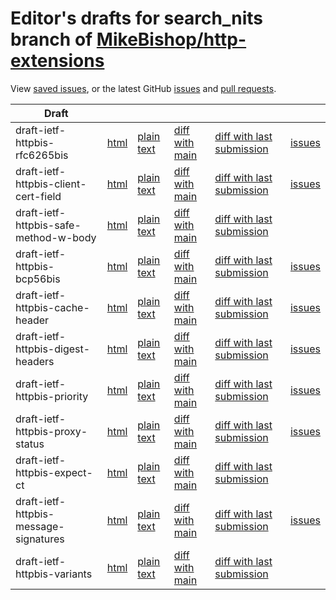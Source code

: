 # Editor's drafts for search_nits branch of [MikeBishop/http-extensions](https://github.com/MikeBishop/http-extensions/tree/search_nits)

View [saved issues](issues.html), or the latest GitHub [issues](https://github.com/MikeBishop/http-extensions/issues) and [pull requests](https://github.com/MikeBishop/http-extensions/pulls).

| Draft |     |     |     |     |     |
| ----- | --- | --- | --- | --- | --- |
| draft-ietf-httpbis-rfc6265bis |[html](./draft-ietf-httpbis-rfc6265bis.html) |[plain text](./draft-ietf-httpbis-rfc6265bis.txt) |[diff with main](https://tools.ietf.org/rfcdiff?url1=https://MikeBishop.github.io/http-extensions/draft-ietf-httpbis-rfc6265bis.txt&amp;url2=https://MikeBishop.github.io/http-extensions/search_nits/draft-ietf-httpbis-rfc6265bis.txt) |[diff with last submission](https://tools.ietf.org/rfcdiff?url1=https://tools.ietf.org/id/draft-ietf-httpbis-rfc6265bis.txt&amp;url2=https://MikeBishop.github.io/http-extensions/search_nits/draft-ietf-httpbis-rfc6265bis.txt) |[issues](https://github.com/MikeBishop/http-extensions/labels/6265bis) |
| draft-ietf-httpbis-client-cert-field |[html](./draft-ietf-httpbis-client-cert-field.html) |[plain text](./draft-ietf-httpbis-client-cert-field.txt) |[diff with main](https://tools.ietf.org/rfcdiff?url1=https://MikeBishop.github.io/http-extensions/draft-ietf-httpbis-client-cert-field.txt&amp;url2=https://MikeBishop.github.io/http-extensions/search_nits/draft-ietf-httpbis-client-cert-field.txt) |[diff with last submission](https://tools.ietf.org/rfcdiff?url1=https://tools.ietf.org/id/draft-ietf-httpbis-client-cert-field.txt&amp;url2=https://MikeBishop.github.io/http-extensions/search_nits/draft-ietf-httpbis-client-cert-field.txt) |[issues](https://github.com/MikeBishop/http-extensions/labels/client-cert-field) |
| draft-ietf-httpbis-safe-method-w-body |[html](./draft-ietf-httpbis-safe-method-w-body.html) |[plain text](./draft-ietf-httpbis-safe-method-w-body.txt) |[diff with main](https://tools.ietf.org/rfcdiff?url1=https://MikeBishop.github.io/http-extensions/draft-ietf-httpbis-safe-method-w-body.txt&amp;url2=https://MikeBishop.github.io/http-extensions/search_nits/draft-ietf-httpbis-safe-method-w-body.txt) |[diff with last submission](https://tools.ietf.org/rfcdiff?url1=https://tools.ietf.org/id/draft-ietf-httpbis-safe-method-w-body.txt&amp;url2=https://MikeBishop.github.io/http-extensions/search_nits/draft-ietf-httpbis-safe-method-w-body.txt) | |
| draft-ietf-httpbis-bcp56bis |[html](./draft-ietf-httpbis-bcp56bis.html) |[plain text](./draft-ietf-httpbis-bcp56bis.txt) |[diff with main](https://tools.ietf.org/rfcdiff?url1=https://MikeBishop.github.io/http-extensions/draft-ietf-httpbis-bcp56bis.txt&amp;url2=https://MikeBishop.github.io/http-extensions/search_nits/draft-ietf-httpbis-bcp56bis.txt) |[diff with last submission](https://tools.ietf.org/rfcdiff?url1=https://tools.ietf.org/id/draft-ietf-httpbis-bcp56bis.txt&amp;url2=https://MikeBishop.github.io/http-extensions/search_nits/draft-ietf-httpbis-bcp56bis.txt) |[issues](https://github.com/MikeBishop/http-extensions/labels/bcp56bis) |
| draft-ietf-httpbis-cache-header |[html](./draft-ietf-httpbis-cache-header.html) |[plain text](./draft-ietf-httpbis-cache-header.txt) |[diff with main](https://tools.ietf.org/rfcdiff?url1=https://MikeBishop.github.io/http-extensions/draft-ietf-httpbis-cache-header.txt&amp;url2=https://MikeBishop.github.io/http-extensions/search_nits/draft-ietf-httpbis-cache-header.txt) |[diff with last submission](https://tools.ietf.org/rfcdiff?url1=https://tools.ietf.org/id/draft-ietf-httpbis-cache-header.txt&amp;url2=https://MikeBishop.github.io/http-extensions/search_nits/draft-ietf-httpbis-cache-header.txt) |[issues](https://github.com/MikeBishop/http-extensions/labels/cache-header) |
| draft-ietf-httpbis-digest-headers |[html](./draft-ietf-httpbis-digest-headers.html) |[plain text](./draft-ietf-httpbis-digest-headers.txt) |[diff with main](https://tools.ietf.org/rfcdiff?url1=https://MikeBishop.github.io/http-extensions/draft-ietf-httpbis-digest-headers.txt&amp;url2=https://MikeBishop.github.io/http-extensions/search_nits/draft-ietf-httpbis-digest-headers.txt) |[diff with last submission](https://tools.ietf.org/rfcdiff?url1=https://tools.ietf.org/id/draft-ietf-httpbis-digest-headers.txt&amp;url2=https://MikeBishop.github.io/http-extensions/search_nits/draft-ietf-httpbis-digest-headers.txt) |[issues](https://github.com/MikeBishop/http-extensions/labels/digest-headers) |
| draft-ietf-httpbis-priority |[html](./draft-ietf-httpbis-priority.html) |[plain text](./draft-ietf-httpbis-priority.txt) |[diff with main](https://tools.ietf.org/rfcdiff?url1=https://MikeBishop.github.io/http-extensions/draft-ietf-httpbis-priority.txt&amp;url2=https://MikeBishop.github.io/http-extensions/search_nits/draft-ietf-httpbis-priority.txt) |[diff with last submission](https://tools.ietf.org/rfcdiff?url1=https://tools.ietf.org/id/draft-ietf-httpbis-priority.txt&amp;url2=https://MikeBishop.github.io/http-extensions/search_nits/draft-ietf-httpbis-priority.txt) |[issues](https://github.com/MikeBishop/http-extensions/labels/priorities) |
| draft-ietf-httpbis-proxy-status |[html](./draft-ietf-httpbis-proxy-status.html) |[plain text](./draft-ietf-httpbis-proxy-status.txt) |[diff with main](https://tools.ietf.org/rfcdiff?url1=https://MikeBishop.github.io/http-extensions/draft-ietf-httpbis-proxy-status.txt&amp;url2=https://MikeBishop.github.io/http-extensions/search_nits/draft-ietf-httpbis-proxy-status.txt) |[diff with last submission](https://tools.ietf.org/rfcdiff?url1=https://tools.ietf.org/id/draft-ietf-httpbis-proxy-status.txt&amp;url2=https://MikeBishop.github.io/http-extensions/search_nits/draft-ietf-httpbis-proxy-status.txt) |[issues](https://github.com/MikeBishop/http-extensions/labels/proxy-status) |
| draft-ietf-httpbis-expect-ct |[html](./draft-ietf-httpbis-expect-ct.html) |[plain text](./draft-ietf-httpbis-expect-ct.txt) |[diff with main](https://tools.ietf.org/rfcdiff?url1=https://MikeBishop.github.io/http-extensions/draft-ietf-httpbis-expect-ct.txt&amp;url2=https://MikeBishop.github.io/http-extensions/search_nits/draft-ietf-httpbis-expect-ct.txt) |[diff with last submission](https://tools.ietf.org/rfcdiff?url1=https://tools.ietf.org/id/draft-ietf-httpbis-expect-ct.txt&amp;url2=https://MikeBishop.github.io/http-extensions/search_nits/draft-ietf-httpbis-expect-ct.txt) | |
| draft-ietf-httpbis-message-signatures |[html](./draft-ietf-httpbis-message-signatures.html) |[plain text](./draft-ietf-httpbis-message-signatures.txt) |[diff with main](https://tools.ietf.org/rfcdiff?url1=https://MikeBishop.github.io/http-extensions/draft-ietf-httpbis-message-signatures.txt&amp;url2=https://MikeBishop.github.io/http-extensions/search_nits/draft-ietf-httpbis-message-signatures.txt) |[diff with last submission](https://tools.ietf.org/rfcdiff?url1=https://tools.ietf.org/id/draft-ietf-httpbis-message-signatures.txt&amp;url2=https://MikeBishop.github.io/http-extensions/search_nits/draft-ietf-httpbis-message-signatures.txt) |[issues](https://github.com/MikeBishop/http-extensions/labels/signatures) |
| draft-ietf-httpbis-variants |[html](./draft-ietf-httpbis-variants.html) |[plain text](./draft-ietf-httpbis-variants.txt) |[diff with main](https://tools.ietf.org/rfcdiff?url1=https://MikeBishop.github.io/http-extensions/draft-ietf-httpbis-variants.txt&amp;url2=https://MikeBishop.github.io/http-extensions/search_nits/draft-ietf-httpbis-variants.txt) |[diff with last submission](https://tools.ietf.org/rfcdiff?url1=https://tools.ietf.org/id/draft-ietf-httpbis-variants.txt&amp;url2=https://MikeBishop.github.io/http-extensions/search_nits/draft-ietf-httpbis-variants.txt) | |

